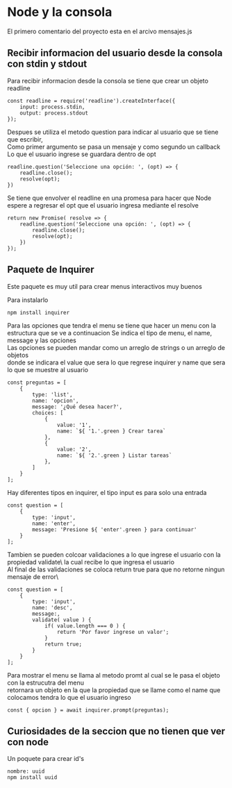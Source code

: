 

# Node y la consola

El primero comentario del proyecto esta en el arcivo mensajes.js

## Recibir informacion del usuario desde la consola con stdin y stdout

Para recibir informacion desde la consola se tiene que crear un objeto readline

    const readline = require('readline').createInterface({
        input: process.stdin,
        output: process.stdout
    });

Despues se utiliza el metodo question para indicar al usuario que se tiene que escribir,\
Como primer argumento se pasa un mensaje y como segundo un callback
Lo que el usuario ingrese se guardara dentro de opt

    readline.question('Seleccione una opción: ', (opt) => {
        readline.close();
        resolve(opt);
    })

 Se tiene que envolver el readline en una promesa para hacer que Node espere a regresar el opt que el usuario ingresa mediante el resolve
    
    return new Promise( resolve => {
        readline.question('Seleccione una opción: ', (opt) => {
            readline.close();
            resolve(opt);
        })
    });

## Paquete de Inquirer

Este paquete es muy util para crear menus interactivos muy buenos

Para instalarlo

    npm install inquirer 

Para las opciones que tendra el menu se tiene que hacer un menu con la estructura que se ve a continuacion
Se indica el tipo de menu, el name, message y las opciones\
Las opciones se pueden mandar como un arreglo de strings o un arreglo de objetos\
donde se indicara el value que sera lo que regrese inquirer y name que sera lo que se muestre al usuario

    const preguntas = [
        {
            type: 'list',
            name: 'opcion',
            message: '¿Qué desea hacer?',
            choices: [
                {
                    value: '1',
                    name: `${ '1.'.green } Crear tarea`
                },
                {
                    value: '2',
                    name: `${ '2.'.green } Listar tareas`
                },  
            ]
        }
    ];

Hay diferentes tipos en inquirer, el tipo input es para solo una entrada

    const question = [
        {
            type: 'input',
            name: 'enter',
            message: 'Presione ${ 'enter'.green } para continuar'
        }
    ];

Tambien se pueden colcoar validaciones a lo que ingrese el usuario con la propiedad validate\ 
la cual recibe lo que ingresa el usuario\
Al final de las validaciones se coloca return true para que no retorne ningun mensaje de error\

    const question = [
        {
            type: 'input',
            name: 'desc',
            message:,
            validate( value ) {
                if( value.length === 0 ) {
                    return 'Por favor ingrese un valor';
                }
                return true;
            }
        }
    ];

Para mostrar el menu se llama al metodo promt al cual se le pasa el objeto con la estrucutra del menu\
retornara un objeto en la que la propiedad que se llame como el name que colocamos tendra lo que el usuario ingreso

    const { opcion } = await inquirer.prompt(preguntas);



## Curiosidades de la seccion que no tienen que ver con node

Un poquete para crear id's
    
    nombre: uuid
    npm install uuid